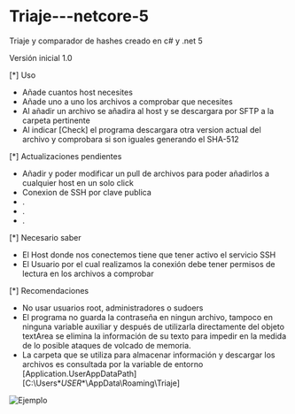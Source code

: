 # Triaje---netcore-5
Triaje y comparador de hashes creado en c# y .net 5

Versión inicial 1.0

[*] Uso
- Añade cuantos host necesites
- Añade uno a uno los archivos a comprobar que necesites
- Al añadir un archivo se añadira al host y se descargara por SFTP a la carpeta pertinente
- Al indicar [Check] el programa descargara otra version actual del archivo y comprobara si son iguales generando el SHA-512

[*] Actualizaciones pendientes
- Añadir y poder modificar un pull de archivos para poder añadirlos a cualquier host en un solo click
- Conexion de SSH por clave publica
- .
- .
- .

[*] Necesario saber
- El Host donde nos conectemos tiene que tener activo el servicio SSH
- El Usuario por el cual realizamos la conexión debe tener permisos de lectura en los archivos a comprobar

[*] Recomendaciones
- No usar usuarios root, administradores o sudoers
- El programa no guarda la contraseña en ningun archivo, tampoco en ninguna variable auxiliar y después de utilizarla directamente del objeto 
textArea se elimina la información de su texto para impedir en la medida de lo posible ataques de volcado de memoria.
- La carpeta que se utiliza para almacenar información y descargar los archivos es consultada por la variable de entorno [Application.UserAppDataPath]
[C:\Users\**USER**\AppData\Roaming\Triaje]

![Ejemplo](https://user-images.githubusercontent.com/6060930/145686677-69084787-e8db-48a6-af61-e2f008ad9070.PNG)
